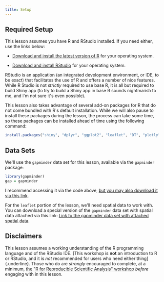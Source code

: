 ```yaml
---
title: Setup
---
```


## Required Setup

This lesson assumes you have R and RStudio installed. If you need either, use the links below:

-   [Download and install the latest version of R](https://www.r-project.org/) for your operating system.

-   [Download and install RStudio](https://posit.co/download/rstudio-desktop/#download) for your operating system.

RStudio is an application (an integrated development environment, or IDE, to be exact) that facilitates the use of R and offers a number of nice features. While R Studio is not *strictly* required to use base R, it is all but required to build Shiny app (to try to build a Shiny app in base R sounds nightmarish to me, and I'm not sure it's even possible).

This lesson also takes advantage of several add-on packages for R that do not come bundled with R's default installation. While we will also pause to install these packages during the lesson, the process can take some time, so these packages can be installed ahead of time using the following command:

``` r
install.packages("shiny", "dplyr", "ggplot2", "leaflet", "DT", "plotly", "gapminder", "sf")
```

## Data Sets

We'll use the `gapminder` data set for this lesson, available via the `gapminder` package:

``` r
library(gapminder)
gap = gapminder
```

I recommend accessing it via the code above, [but you may also download it via this link](data/gapminder.csv).

For the `leaflet` portion of the lesson, we'll need spatial data to work with. You can download a special version of the `gapminder` data set with spatial data attached via this link: [Link to the gapminder data set with attached spatial data](https://drive.google.com/uc?export=download&id=1YePuKxTlBgW1hQ2uwXHi8b9UJEPUCoDh).

## Disclaimers

This lesson assumes a working understanding of the R programming language and of the RStudio IDE. [This workshop is **not** an introduction to R or RStudio, and it is *not* recommended for users who need either thing]{.underline}. Those who do are *strongly* encouraged to complete, at a minimum, [the "R for Reproducible Scientific Analysis" workshop](https://umn-dash.github.io/r-novice-gapminder/index.html) *before* engaging with in this lesson.
